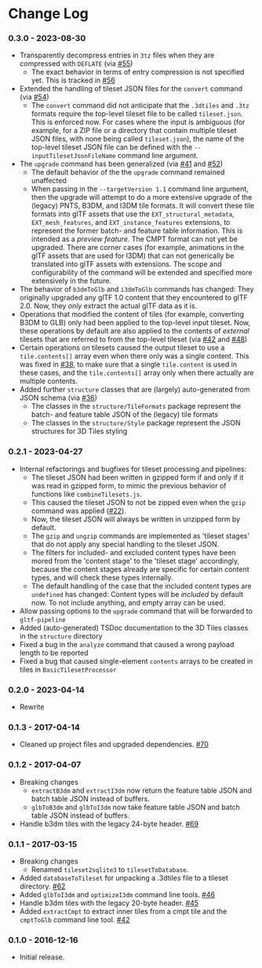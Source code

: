 Change Log
==========

### 0.3.0 - 2023-08-30

- Transparently decompress entries in `3tz` files when they are compressed with `DEFLATE` (via [#55](https://github.com/CesiumGS/3d-tiles-tools/pull/55))
  - The exact behavior in terms of entry compression is not specified yet. This is tracked in [#56](https://github.com/CesiumGS/3d-tiles-tools/issues/56)
- Extended the handling of tileset JSON files for the `convert` command (via [#54](https://github.com/CesiumGS/3d-tiles-tools/pull/54))
  - The `convert` command did not anticipate that the `.3dtiles` and `.3tz` formats require the top-level tileset file to be called `tileset.json`. This is enforced now. For cases where the input is ambiguous (for example, for a ZIP file or a directory that contain multiple tileset JSON files, with none being called `tileset.json`), the name of the top-level tileset JSON file can be defined with the `--inputTilesetJsonFileName` command line argument.
- The `upgrade` command has been generalized (via [#41](https://github.com/CesiumGS/3d-tiles-tools/pull/41) and [#52](https://github.com/CesiumGS/3d-tiles-tools/pull/52))
  - The default behavior of the the `upgrade` command remained unaffected
  - When passing in the `--targetVersion 1.1` command line argument, then the upgrade will attempt to do a more extensive upgrade of the (legacy) PNTS, B3DM, and I3DM tile formats. It will convert these tile formats into glTF assets that use the `EXT_structural_metadata`, `EXT_mesh_features`, and `EXT_instance_features` extensions, to represent the former batch- and feature table information. This is intended as a _preview feature_. The CMPT format can not yet be upgraded. There are corner cases (for example, animations in the glTF assets that are used for I3DM) that can not generically be translated into glTF assets with extensions. The scope and configurability of the command will be extended and specified more extensively in the future.
- The behavior of `b3dmToGlb` and `i3dmToGlb` commands has changed: They originally upgraded any glTF 1.0 content that they encountered to glTF 2.0. Now, they _only_ extract the actual glTF data as it is. 
- Operations that modified the content of tiles (for example, converting B3DM to GLB) only had been applied to the top-level input tileset. Now, these operations by default are also applied to the contents of _external_ tilesets that are referred to from the top-level tileset (via [#42](https://github.com/CesiumGS/3d-tiles-tools/pull/42) and [#48](https://github.com/CesiumGS/3d-tiles-tools/pull/48))
- Certain operations on tilesets caused the output tileset to use a `tile.contents[]` array even when there only was a single content. This was fixed in [#38](https://github.com/CesiumGS/3d-tiles-tools/pull/38), to make sure that a single `tile.content` is used in these cases, and the `tile.contents[]` array only when there actually are multiple contents.
- Added further `structure` classes that are (largely) auto-generated from JSON schema (via [#36](https://github.com/CesiumGS/3d-tiles-tools/pull/36))
  - The classes in the `structure/TileFormats` package represent the batch- and feature table JSON of the (legacy) tile formats
  - The classes in the `structure/Style` package represent the JSON structures for 3D Tiles styling

### 0.2.1 - 2023-04-27

- Internal refactorings and bugfixes for tileset processing and pipelines: 
  - The tileset JSON had been written in gzipped form if and only if it was read in gzipped form, to mimic the previous behavior of functions like `combineTilesets.js`. 
  - This caused the tileset JSON to not be zipped even when the `gzip` command was applied ([#22](https://github.com/CesiumGS/3d-tiles-tools/issues/22)). 
  - Now, the tileset JSON will always be written in unzipped form by default. 
  - The `gzip` and `ungzip` commands are implemented as 'tileset stages' that do not apply any special handling to the tileset JSON. 
  - The filters for included- and excluded content types have been mored from the 'content stage' to the 'tileset stage' accordingly, because the content stages already are specific for certain content types, and will check these types internally.
  - The default handling of the case that the included content types are `undefined` has changed: Content types will be _included_ by default now. To not include anything, and empty array can be used.
- Allow passing options to the `upgrade` command that will be forwarded to `gltf-pipeline`
- Added (auto-generated) TSDoc documentation to the 3D Tiles classes in the `structure` directory
- Fixed a bug in the `analyze` command that caused a wrong payload length to be reported
- Fixed a bug that caused single-element `contents` arrays to be created in tiles in `BasicTilesetProcessor`

### 0.2.0 - 2023-04-14

* Rewrite

### 0.1.3 - 2017-04-14

* Cleaned up project files and upgraded dependencies. [#70](https://github.com/CesiumGS/3d-tiles-validator/pull/70)

### 0.1.2 - 2017-04-07

* Breaking changes
    * `extractB3dm` and `extractI3dm` now return the feature table JSON and batch table JSON instead of buffers.
    * `glbToB3dm` and `glbToI3dm` now take feature table JSON and batch table JSON instead of buffers.
* Handle b3dm tiles with the legacy 24-byte header. [#69](https://github.com/CesiumGS/3d-tiles-validator/pull/69)

### 0.1.1 - 2017-03-15

* Breaking changes
    * Renamed `tileset2sqlite3` to `tilesetToDatabase`.
* Added `databaseToTileset` for unpacking a .3dtiles file to a tileset directory. [#62](https://github.com/CesiumGS/3d-tiles-validator/pull/62)
* Added  `glbToI3dm` and `optimizeI3dm` command line tools. [#46](https://github.com/CesiumGS/3d-tiles-validator/pull/46)
* Handle b3dm tiles with the legacy 20-byte header. [#45](https://github.com/CesiumGS/3d-tiles-validator/pull/45)
* Added `extractCmpt` to extract inner tiles from a cmpt tile and the `cmptToGlb` command line tool. [#42](https://github.com/CesiumGS/3d-tiles-validator/pull/42)

### 0.1.0 - 2016-12-16

* Initial release.
